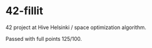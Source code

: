 # 42-fillit
42 project at Hive Helsinki / space optimization algorithm.

Passed with full points 125/100.
